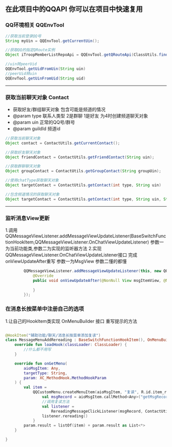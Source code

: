 ## 在此项目中的QQAPI 你可以在项目中快速复用

### QQ环境相关 QQEnvTool
```java
//获取当前登录QQ号
String myUin = QQEnvTool.getCurrentUin();

//获取QQ的指定QRoute实例
Object iTroopMemberListRepoApi = QQEnvTool.getQRouteApi(ClassUtils.findClass("com.tencent.qqnt.troopmemberlist.ITroopMemberListRepoApi"));

//uin转peerUid
QQEnvTool.getUidFromUin(String uin)
//peerUid转uin
QQEnvTool.getUinFromUid(String uid)
```

---


### 获取当前聊天对象 Contact
 * 获取好友/群组聊天对象 包含可能是频道的情况
 * @param type 联系人类型 2是群聊 1是好友 为4时创建频道聊天对象
 * @param uin  正常的QQ号/群号
 * @param guildId 频道id
```java
//获取当前聊天对象
Object contact = ContactUtils.getCurrentContact();

//获取好友聊天对象
Object friendContact = ContactUtils.getFriendContact(String uin);

//获取群聊聊天对象
Object groupContact = ContactUtils.getGroupContact(String groupUin);

//使用chatType获取聊天对象
Object targetContact = ContactUtils.getContact(int type, String uin)

//包含频道情况的获取聊天对象
Object targetContact = ContactUtils.getContact(int type, String uin, String guildId)
```
--- 

### 监听消息View更新
1.调用QQMessageViewListener.addMessageViewUpdateListener(BaseSwitchFunctionHookItem,QQMessageViewListener.OnChatViewUpdateListener) 参数一为当前功能类,参数二为实现的监听器方法
2.实现QQMessageViewListener.OnChatViewUpdateListener接口 完成onViewUpdateAfter重写 参数一为MsgView 参数二懂的都懂
```java
        QQMessageViewListener.addMessageViewUpdateListener(this, new QQMessageViewListener.OnChatViewUpdateListener() {
            @Override
            public void onViewUpdateAfter(@NonNull View msgItemView, @NonNull Object msgRecord) {
                
            }
        });
```

### 在消息长按菜单中注册自己的选项

1.让自己的HookItem类实现 OnMenuBuilder 接口 重写提示的方法

```kotlin

@HookItem("辅助功能/聊天/消息长按菜单添加复读")
class MessageMenuAddRereading : BaseSwitchFunctionHookItem(), OnMenuBuilder {
    override fun loadHook(classLoader: ClassLoader) {
        //什么都不用写
    }

    override fun onGetMenu(
        aioMsgItem: Any,
        targetType: String,
        param: XC_MethodHook.MethodHookParam
    ) {
        val item =
            QQCustomMenu.createMenuItem(aioMsgItem, "复读", R.id.item_repeat, R.drawable.repeat) {
                val msgRecord = aioMsgItem.callMethod<Any>("getMsgRecord")
                //调用复读方法
                val listener =
                    RereadingMessageClickListener(msgRecord, ContactUtils.getCurrentContact())
                listener.rereading()
            }
        param.result = listOf(item) + param.result as List<*>
    }

}
```